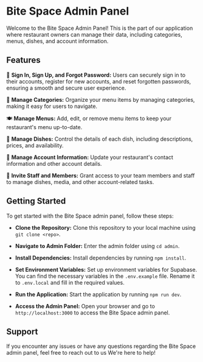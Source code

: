 # Bite Space Admin Panel

Welcome to the Bite Space Admin Panel! This is the part of our application where restaurant owners can manage their data, including categories, menus, dishes, and account information.

## Features

🔐 <b>Sign In, Sign Up, and Forgot Password:</b> Users can securely sign in to their accounts, register for new accounts, and reset forgotten passwords, ensuring a smooth and secure user experience.

📁 <b>Manage Categories:</b> Organize your menu items by managing categories, making it easy for users to navigate.

🍽️ <b>Manage Menus:</b> Add, edit, or remove menu items to keep your restaurant's menu up-to-date.

🥘 <b>Manage Dishes:</b> Control the details of each dish, including descriptions, prices, and availability.

👤 <b>Manage Account Information:</b> Update your restaurant's contact information and other account details.

👥 <b>Invite Staff and Members:</b> Grant access to your team members and staff to manage dishes, media, and other account-related tasks.

## Getting Started

To get started with the Bite Space admin panel, follow these steps:

- <b>Clone the Repository:</b> Clone this repository to your local machine using `git clone <repo>`.

- <b>Navigate to Admin Folder:</b> Enter the admin folder using `cd admin`.

- <b>Install Dependencies:</b> Install dependencies by running `npm install`.

- <b>Set Environment Variables:</b> Set up environment variables for Supabase. You can find the necessary variables in the `.env.example` file. Rename it to `.env.local` and fill in the required values.

- <b>Run the Application:</b> Start the application by running `npm run dev`.

- <b>Access the Admin Panel:</b> Open your browser and go to `http://localhost:3000` to access the Bite Space admin panel.

## Support

If you encounter any issues or have any questions regarding the Bite Space admin panel, feel free to reach out to us We're here to help!